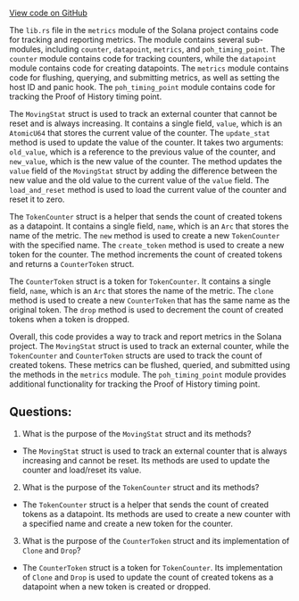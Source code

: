 
[View code on GitHub](https://github.com/solana-labs/solana/blob/master/metrics/src/lib.rs)

The `lib.rs` file in the `metrics` module of the Solana project contains code for tracking and reporting metrics. The module contains several sub-modules, including `counter`, `datapoint`, `metrics`, and `poh_timing_point`. The `counter` module contains code for tracking counters, while the `datapoint` module contains code for creating datapoints. The `metrics` module contains code for flushing, querying, and submitting metrics, as well as setting the host ID and panic hook. The `poh_timing_point` module contains code for tracking the Proof of History timing point.

The `MovingStat` struct is used to track an external counter that cannot be reset and is always increasing. It contains a single field, `value`, which is an `AtomicU64` that stores the current value of the counter. The `update_stat` method is used to update the value of the counter. It takes two arguments: `old_value`, which is a reference to the previous value of the counter, and `new_value`, which is the new value of the counter. The method updates the `value` field of the `MovingStat` struct by adding the difference between the new value and the old value to the current value of the `value` field. The `load_and_reset` method is used to load the current value of the counter and reset it to zero.

The `TokenCounter` struct is a helper that sends the count of created tokens as a datapoint. It contains a single field, `name`, which is an `Arc` that stores the name of the metric. The `new` method is used to create a new `TokenCounter` with the specified name. The `create_token` method is used to create a new token for the counter. The method increments the count of created tokens and returns a `CounterToken` struct.

The `CounterToken` struct is a token for `TokenCounter`. It contains a single field, `name`, which is an `Arc` that stores the name of the metric. The `clone` method is used to create a new `CounterToken` that has the same name as the original token. The `drop` method is used to decrement the count of created tokens when a token is dropped.

Overall, this code provides a way to track and report metrics in the Solana project. The `MovingStat` struct is used to track an external counter, while the `TokenCounter` and `CounterToken` structs are used to track the count of created tokens. These metrics can be flushed, queried, and submitted using the methods in the `metrics` module. The `poh_timing_point` module provides additional functionality for tracking the Proof of History timing point.
## Questions: 
 1. What is the purpose of the `MovingStat` struct and its methods?
- The `MovingStat` struct is used to track an external counter that is always increasing and cannot be reset. Its methods are used to update the counter and load/reset its value.

2. What is the purpose of the `TokenCounter` struct and its methods?
- The `TokenCounter` struct is a helper that sends the count of created tokens as a datapoint. Its methods are used to create a new counter with a specified name and create a new token for the counter.

3. What is the purpose of the `CounterToken` struct and its implementation of `Clone` and `Drop`?
- The `CounterToken` struct is a token for `TokenCounter`. Its implementation of `Clone` and `Drop` is used to update the count of created tokens as a datapoint when a new token is created or dropped.